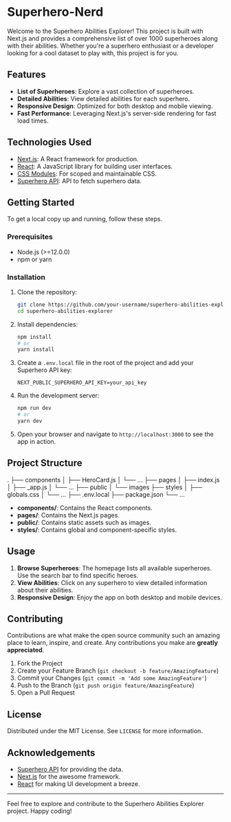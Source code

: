 # Superhero-Nerd

Welcome to the Superhero Abilities Explorer! This project is built with Next.js and provides a comprehensive list of over 1000 superheroes along with their abilities. Whether you're a superhero enthusiast or a developer looking for a cool dataset to play with, this project is for you.

## Features

- **List of Superheroes**: Explore a vast collection of superheroes.
- **Detailed Abilities**: View detailed abilities for each superhero.
- **Responsive Design**: Optimized for both desktop and mobile viewing.
- **Fast Performance**: Leveraging Next.js's server-side rendering for fast load times.

## Technologies Used

- [Next.js](https://nextjs.org/): A React framework for production.
- [React](https://reactjs.org/): A JavaScript library for building user interfaces.
- [CSS Modules](https://github.com/css-modules/css-modules): For scoped and maintainable CSS.
- [Superhero API](https://superheroapi.com/): API to fetch superhero data.

## Getting Started

To get a local copy up and running, follow these steps.

### Prerequisites

- Node.js (>=12.0.0)
- npm or yarn

### Installation

1. Clone the repository:
    ```bash
    git clone https://github.com/your-username/superhero-abilities-explorer.git
    cd superhero-abilities-explorer
    ```

2. Install dependencies:
    ```bash
    npm install
    # or
    yarn install
    ```

3. Create a `.env.local` file in the root of the project and add your Superhero API key:
    ```env
    NEXT_PUBLIC_SUPERHERO_API_KEY=your_api_key
    ```

4. Run the development server:
    ```bash
    npm run dev
    # or
    yarn dev
    ```

5. Open your browser and navigate to `http://localhost:3000` to see the app in action.

## Project Structure
.
├── components
│ ├── HeroCard.js
│ └── ...
├── pages
│ ├── index.js
│ ├── _app.js
│ └── ...
├── public
│ └── images
├── styles
│ ├── globals.css
│ └── ...
├── .env.local
├── package.json
└── ...


- **components/**: Contains the React components.
- **pages/**: Contains the Next.js pages.
- **public/**: Contains static assets such as images.
- **styles/**: Contains global and component-specific styles.

## Usage

1. **Browse Superheroes**: The homepage lists all available superheroes. Use the search bar to find specific heroes.
2. **View Abilities**: Click on any superhero to view detailed information about their abilities.
3. **Responsive Design**: Enjoy the app on both desktop and mobile devices.

## Contributing

Contributions are what make the open source community such an amazing place to learn, inspire, and create. Any contributions you make are **greatly appreciated**.

1. Fork the Project
2. Create your Feature Branch (`git checkout -b feature/AmazingFeature`)
3. Commit your Changes (`git commit -m 'Add some AmazingFeature'`)
4. Push to the Branch (`git push origin feature/AmazingFeature`)
5. Open a Pull Request

## License

Distributed under the MIT License. See `LICENSE` for more information.

## Acknowledgements

- [Superhero API](https://superheroapi.com/) for providing the data.
- [Next.js](https://nextjs.org/) for the awesome framework.
- [React](https://reactjs.org/) for making UI development a breeze.

---

Feel free to explore and contribute to the Superhero Abilities Explorer project. Happy coding!


